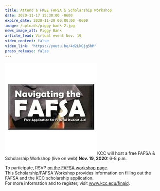 ```yaml
---
title: Attend a FREE FAFSA & Scholarship Workshop
date: 2020-11-17 15:30:00 -0600
expire_date: 2020-11-20 00:00:00 -0600
image: /uploads/piggy-bank-2.jpg
news_image_alt: Piggy Bank
article_lead: Virtual event Nov. 19
video_content: false
video_link: 'https://youtu.be/4d2LkGjg5bM'
press_release: false
---
```


<div><p><img class="float-image-right" width="303" height="303" src="/uploads/fafsa-square.JPG" />KCC will host a free FAFSA &amp; Scholarship Workshop (live on web)&nbsp;<strong>Nov. 19, 2020:&nbsp;</strong>6-8 p.m.</p><div>To participate, RSVP&nbsp;<a target="_blank" href="http://www.kcc.edu/future/paying/fedstateaid/Pages/fafsa-scholarship-workshops.aspx">on the FAFSA workshop page</a>.</div><div>This Scholarship/FAFSA Workshop provides information on filling out the FAFSA and the KCC scholarship application.</div><div>For more information and to register, visit&nbsp;<a target="_blank" href="http://www.kcc.edu/finaid">www.kcc.edu/finaid</a>.</div><div>&nbsp;</div></div>

<div><p>&nbsp;</p></div>

&nbsp;